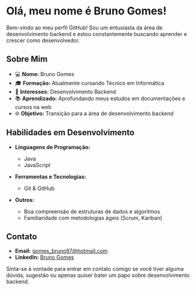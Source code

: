 # Olá, meu nome é Bruno Gomes!

Bem-vindo ao meu perfil GitHub! Sou um entusiasta da área de desenvolvimento backend e estou constantemente buscando aprender e crescer como desenvolvedor.

## Sobre Mim

- 💻 **Nome:** Bruno Gomes
- 🎓 **Formação:** Atualmente cursando Técnico em Informática
- 🌱 **Interesses:** Desenvolvimento Backend
- 📚 **Aprendizado:** Aprofundando meus estudos em documentações e cursos na web
- 🌐 **Objetivo:** Transição para a área de desenvolvimento backend

## Habilidades em Desenvolvimento

- **Linguagens de Programação:**
  - Java
  - JavaScript

- **Ferramentas e Tecnologias:**
  - Git & GitHub

- **Outros:**
  - Boa compreensão de estruturas de dados e algoritmos
  - Familiaridade com metodologias ágeis (Scrum, Kanban)

## Contato

- **Email:** [gomes_bruno97@hotmail.com](mailto:gomes_bruno97@hotmail.com)
- **LinkedIn:** [Bruno Gomes](https://www.linkedin.com/in/brunogs97/)

Sinta-se à vontade para entrar em contato comigo se você tiver alguma dúvida, sugestão ou apenas quiser bater um papo sobre desenvolvimento backend.

